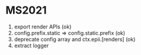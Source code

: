 # MS2021

1. export render APIs (ok)
2. config.prefix.static => config.static.prefix (ok)
3. deprecate config array and ctx.epii.\[renders\] (ok)
4. extract logger